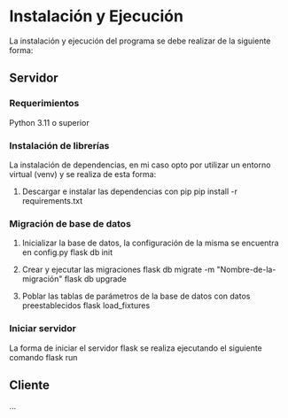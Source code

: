 # Instalación y Ejecución

La instalación y ejecución del programa se debe realizar de la siguiente forma:

## Servidor
### Requerimientos
Python 3.11 o superior

### Instalación de librerías
La instalación de dependencias, en mi caso opto por utilizar un entorno virtual (venv) y se realiza de esta forma:

1. Descargar e instalar las dependencias con pip
pip install -r requirements.txt

### Migración de base de datos

1. Inicializar la base de datos, la configuración de la misma se encuentra en config.py
flask db init

2. Crear y ejecutar las migraciones
flask db migrate -m "Nombre-de-la-migración"
flask db upgrade

3. Poblar las tablas de parámetros de la base de datos con datos preestablecidos
flask load_fixtures

### Iniciar servidor

La forma de iniciar el servidor flask se realiza ejecutando el siguiente comando
flask run

## Cliente
...